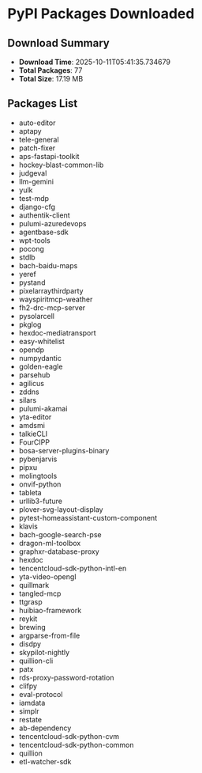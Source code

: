 # PyPI Packages Downloaded

## Download Summary
- **Download Time**: 2025-10-11T05:41:35.734679
- **Total Packages**: 77
- **Total Size**: 17.19 MB

## Packages List
- auto-editor
- aptapy
- tele-general
- patch-fixer
- aps-fastapi-toolkit
- hockey-blast-common-lib
- judgeval
- llm-gemini
- yulk
- test-mdp
- django-cfg
- authentik-client
- pulumi-azuredevops
- agentbase-sdk
- wpt-tools
- pocong
- stdlb
- bach-baidu-maps
- yeref
- pystand
- pixelarraythirdparty
- wayspiritmcp-weather
- fh2-drc-mcp-server
- pysolarcell
- pkglog
- hexdoc-mediatransport
- easy-whitelist
- opendp
- numpydantic
- golden-eagle
- parsehub
- agilicus
- zddns
- silars
- pulumi-akamai
- yta-editor
- amdsmi
- talkieCLI
- FourCIPP
- bosa-server-plugins-binary
- pybenjarvis
- pipxu
- molingtools
- onvif-python
- tableta
- urllib3-future
- plover-svg-layout-display
- pytest-homeassistant-custom-component
- klavis
- bach-google-search-pse
- dragon-ml-toolbox
- graphxr-database-proxy
- hexdoc
- tencentcloud-sdk-python-intl-en
- yta-video-opengl
- quillmark
- tangled-mcp
- ttgrasp
- huibiao-framework
- reykit
- brewing
- argparse-from-file
- disdpy
- skypilot-nightly
- quillion-cli
- patx
- rds-proxy-password-rotation
- clifpy
- eval-protocol
- iamdata
- simplr
- restate
- ab-dependency
- tencentcloud-sdk-python-cvm
- tencentcloud-sdk-python-common
- quillion
- etl-watcher-sdk
